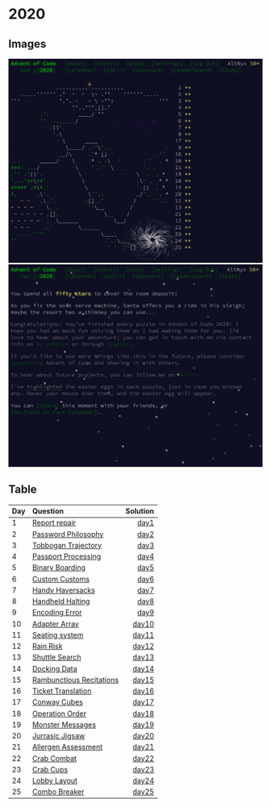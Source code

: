 # 2020

## Images

![](media/image.png)
![](media/complete.png)

## Table

| Day | Question                                                         |          Solution |
| --- | :--------------------------------------------------------------- | ----------------: |
| 1   | [Report repair](https://adventofcode.com/2020/day/1)             |  [day1](day01.py) |
| 2   | [Password Philosophy](https://adventofcode.com/2020/day/2)       |  [day2](day02.py) |
| 3   | [Tobbogan Trajectory](https://adventofcode.com/2020/day/3)       |  [day3](day03.py) |
| 4   | [Passport Processing](https://adventofcode.com/2020/day/4)       |  [day4](day04.py) |
| 5   | [Binary Boarding](https://adventofcode.com/2020/day/5)           |  [day5](day05.py) |
| 6   | [Custom Customs](https://adventofcode.com/2020/day/6)            |  [day6](day06.py) |
| 7   | [Handy Haversacks](https://adventofcode.com/2020/day/7)          |  [day7](day07.py) |
| 8   | [Handheld Halting](https://adventofcode.com/2020/day/8)          |  [day8](day08.py) |
| 9   | [Encoding Error](https://adventofcode.com/2020/day/9)            |  [day9](day09.py) |
| 10  | [Adapter Array](https://adventofcode.com/2020/day/10)            | [day10](day10.py) |
| 11  | [Seating system](https://adventofcode.com/2020/day/11)           | [day11](day11.py) |
| 12  | [Rain Risk](https://adventofcode.com/2020/day/12)                | [day12](day12.py) |
| 13  | [Shuttle Search](https://adventofcode.com/2020/day/13)           | [day13](day13.py) |
| 14  | [Docking Data](https://adventofcode.com/2020/day/14)             | [day14](day14.py) |
| 15  | [Rambunctious Recitations](https://adventofcode.com/2020/day/15) | [day15](day15.py) |
| 16  | [Ticket Translation](https://adventofcode.com/2020/day/16)       | [day16](day16.py) |
| 17  | [Conway Cubes](https://adventofcode.com/2020/day/17)             | [day17](day17.py) |
| 18  | [Operation Order](https://adventofcode.com/2020/day/18)          | [day18](day18.py) |
| 19  | [Monster Messages](https://adventofcode.com/2020/day/19)         | [day19](day19.py) |
| 20  | [Jurrasic Jigsaw](https://adventofcode.com/2020/day/20)          | [day20](day20.py) |
| 21  | [Allergen Assessment](https://adventofcode.com/2020/day/21)      | [day21](day21.py) |
| 22  | [Crab Combat](https://adventofcode.com/2020/day/22)              | [day22](day22.py) |
| 23  | [Crab Cups](https://adventofcode.com/2020/day/23)                | [day23](day23.py) |
| 24  | [Lobby Layout](https://adventofcode.com/2020/day/24)             | [day24](day24.py) |
| 25  | [Combo Breaker](https://adventofcode.com/2020/day/25)            | [day25](day25.py) |
